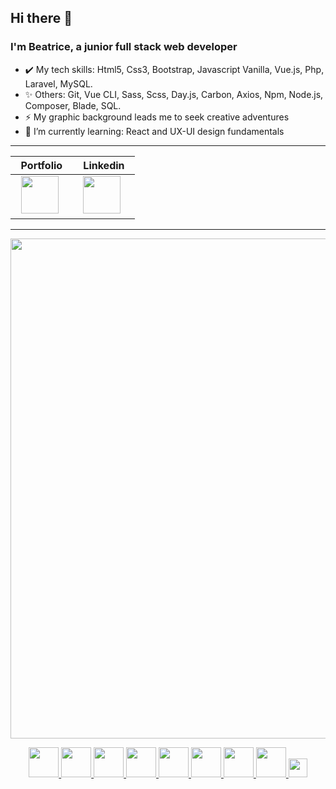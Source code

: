 ## Hi there 👋

<h3>I'm <strong>Beatrice</strong>, a junior full stack web developer</h3>  

- ✔️ My tech skills: Html5, Css3, Bootstrap, Javascript Vanilla, Vue.js, Php, Laravel, MySQL.
- ✨ Others: Git, Vue CLI, Sass, Scss, Day.js, Carbon, Axios, Npm, Node.js, Composer, Blade, SQL.
- ⚡ My graphic background leads me to seek creative adventures
- 🌱 I’m currently learning: React and UX-UI design fundamentals
<hr>

&nbsp; Portfolio &nbsp; | &nbsp; Linkedin &nbsp; | 
--- | --- | 
&nbsp; <a target="_blank" href = "https://bit.ly/beatrice-portfolio"><img src="https://user-images.githubusercontent.com/89645358/167131287-17c35423-db20-4ae0-bd03-880698ac25f9.png" width="60px"/></a> &nbsp; | &nbsp; <a target="_blank" href = "https://www.linkedin.com/in/beatrice-marin/"><img src="https://user-images.githubusercontent.com/89645358/167131217-5b551bf5-268a-412a-a2fa-d3f3c94ccca2.png" width="60px"/></a> &nbsp; | 
  


<hr> 
<p align="center">
<img src="https://user-images.githubusercontent.com/89645358/158966280-333cb730-9627-4452-8ac8-486773410b36.PNG" width="800px" >
  
 <p align="center"> 
    <a href="#" target="_blank"> <img src="https://cdn1.iconfinder.com/data/icons/logotypes/32/badge-html-5-256.png" width="48px"/> </a> 
    <a href="#" target="_blank"> <img src="https://cdn1.iconfinder.com/data/icons/logotypes/32/badge-css-3-256.png" width="48px"/> </a> 
    <a href="#" target="_blank"> <img src="https://upload.wikimedia.org/wikipedia/commons/7/73/Javascript-736400_960_720.png" width="48px"/> </a>                             <a href="#" target="_blank"> <img src="https://upload.wikimedia.org/wikipedia/commons/thumb/9/96/Sass_Logo_Color.svg/1200px-Sass_Logo_Color.svg.png" width="48px"/> </a>
    <a href="#" target="_blank"> <img src="https://upload.wikimedia.org/wikipedia/commons/thumb/2/27/PHP-logo.svg/1200px-PHP-logo.svg.png" width="48px"/> </a>
    <a href="#" target="_blank"> <img src="https://d1.awsstatic.com/asset-repository/products/amazon-rds/1024px-MySQL.ff87215b43fd7292af172e2a5d9b844217262571.png" width="48px"/> </a>                                               
<a href="#" target="_blank"> <img src="https://upload.wikimedia.org/wikipedia/commons/thumb/9/9a/Laravel.svg/1200px-Laravel.svg.png" width="48px"/> </a>               
<a href="#" target="_blank"> <img src="https://upload.wikimedia.org/wikipedia/commons/thumb/9/95/Vue.js_Logo_2.svg/1184px-Vue.js_Logo_2.svg.png" width="48px"/> </a> 
<a href="#" target="_blank"> <img src="https://user-images.githubusercontent.com/89645358/167121906-c91504ed-5f2b-43d3-b25a-0c1b9f8724e2.png" width="30px"/> </a>                   
</p>


<!--
**bealabea/bealabea** is a ✨ _special_ ✨ repository because its `README.md` (this file) appears on your GitHub profile.

Here are some ideas to get you started:

- 🔭 I’m currently working on ...
.
- 👯 I’m looking to collaborate on ...
- 🤔 I’m looking for help with ...
- 💬 Ask me about ...
- 📫 How to reach me: ...
- 😄 Pronouns: ...
- ⚡ Fun fact: ...
-->
